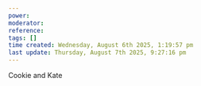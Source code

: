 ```yaml
---
power: 
moderator:
reference:
tags: []
time created: Wednesday, August 6th 2025, 1:19:57 pm
last update: Thursday, August 7th 2025, 9:27:16 pm
---
```

Cookie and Kate
